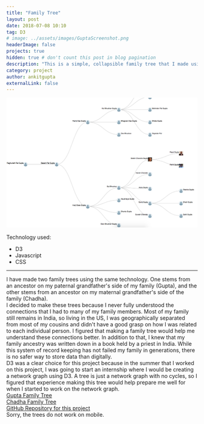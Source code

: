 ```yaml
---
title: "Family Tree"
layout: post
date: 2018-07-08 10:10
tag: D3
# image: ../assets/images/GuptaScreenshot.png
headerImage: false
projects: true
hidden: true # don't count this post in blog pagination
description: "This is a simple, collapsible family tree that I made using D3"
category: project
author: ankitgupta
externalLink: false
---
```


![Screenshot](../assets/images/GuptaScreenshot.png)

<!-- Example of project - Collapsable Family Tree - [Demo](http://ankit.tech/gupta-family-tree/d3.html).

--- -->

Technology used:

- D3
- Javascript
- CSS

---
I have made two family trees using the same technology. One stems from an ancestor on my paternal grandfather's side of my family (Gupta), and the other stems from an ancestor on my maternal grandfather's side of the family (Chadha).<br/>
I decided to make these trees because I never fully understood the connections that I had to many of my family members. Most of my family still remains in India, so living in the US, I was geographically separated from most of my cousins and didn't have a good grasp on how I was related to each individual person. I figured that making a family tree would help me understand these connections better. In addition to that, I knew that my family ancestry was written down in a book held by a priest in India. While this system of record keeping has not failed my family in generations, there is no safer way to store data than digitally.<br/>
D3 was a clear choice for this project because in the summer that I worked on this project, I was going to start an internship where I would be creating a network graph using D3. A tree is just a network graph with no cycles, so I figured that experience making this tree would help prepare me well for when I started to work on the network graph.<br/>
[Gupta Family Tree](../project-demos/gupta-family-tree/d3.html)<br/>
[Chadha Family Tree](../project-demos/chadha-family-tree/d3.html)<br/>
[GitHub Repository for this project](https://github.com/ankit0504/family-trees)<br/>
Sorry, the trees do not work on mobile.
